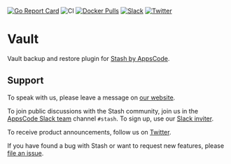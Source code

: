 [![Go Report Card](https://goreportcard.com/badge/stash.appscode.dev/vault)](https://goreportcard.com/report/stash.appscode.dev/vault)
![CI](https://github.com/stashed/vault/workflows/CI/badge.svg)
[![Docker Pulls](https://img.shields.io/docker/pulls/stashed/stash-vault.svg)](https://hub.docker.com/r/stashed/stash-vault/)
[![Slack](https://shields.io/badge/Join_Slack-salck?color=4A154B&logo=slack)](https://slack.appscode.com)
[![Twitter](https://img.shields.io/twitter/follow/kubestash.svg?style=social&logo=twitter&label=Follow)](https://twitter.com/intent/follow?screen_name=KubeStash)

# Vault

Vault backup and restore plugin for [Stash by AppsCode](https://stash.run).

## Support

To speak with us, please leave a message on [our website](https://appscode.com/contact/).

To join public discussions with the Stash community, join us in the [AppsCode Slack team](https://appscode.slack.com/messages/C8NCX6N23/details/) channel `#stash`. To sign up, use our [Slack inviter](https://slack.appscode.com/).

To receive product announcements, follow us on [Twitter](https://twitter.com/KubeStash).

If you have found a bug with Stash or want to request new features, please [file an issue](https://github.com/stashed/project/issues/new).
